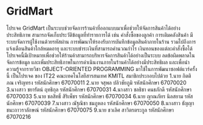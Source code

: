 # GridMart
โปรเจค GridMart เป็นระบบช่วยจัดการร้านค้าที่ออกแบบมาเพื่อช่วยให้จัดการสินค้าได้อย่างประสิทธิภาพ  สามารถจัดเก็บประวัติข้อมูลที่ทำรายการได้ เช่น คำสั่งซื้อของลูกค้า การเติมคลังสินค้า มีระบบจัดการผู้ใช้งานด้วยรหัสผ่าน การพัฒนาให้รองรับการบันทึกข้อมูลสินค้าภายในร้าน รวมไปถึงการแจ้งเตือนสินค้าใกล้หมดอายุ และระบบชำระเงินที่สามารถคำนวณกำไร เงินทอนของแต่ละคำสั่งซื้อได้    
          โปรเจคนี้มีเป้าหมายเพื่อช่วยให้ร้านค้าสามารถบริหารจัดการสินค้าได้อย่างเป็นระบบ
ลดข้อผิดพลาดในจัดการข้อมูล และเพิ่มประสิทธิภาพในการดำเนินงานภายในร้านค้าได้อย่างมีประสิทธิผล และเพื่อนำความรู้จากรายวิชา OBJECT-ORIENTED PROGRAMMING มาใช้ในการพัฒนาซอฟต์แวร์ครั้งนี้
เป็นโปรเจค ของ IT22 คณะเทคโนโลยีสารสนเทศ KMITL สมาชิกประกอบไปด้วย
1.นาย  	  กิตติภณ 	  เจริญทรง 				  รหัสนักศึกษา 	67070011
2.นาย     จสุพล 	  ปลิวชัยภูมิ				  รหัสนักศึกษา 	67070020
3.นางสาว  ชยารัตน์ 	  ฤทธิกุล				    รหัสนักศึกษา 	67070031
4.นางสาว  ชลธิชา 	  คนธภักดี				    รหัสนักศึกษา 	67070033
5.นาย 	  ชลสิทธิ์ 	  สิริเพ็ชร				    รหัสนักศึกษา 	67070034
6.นาย	    ญาณภัทร 	นิลสยาม				    รหัสนักศึกษา 	67070039
7.นางสาว  ณัฐณิชา 	  ชมภูหลง				    รหัสนักศึกษา 	67070050
8.นางสาว  ธัญญา 	  ชนะถาวราลักษณ์ 	  รหัสนักศึกษา 	67070075
9.นาย     ชวเลิศ     สาวิตรตระกูล				รหัสนักศึกษา 	67070216


